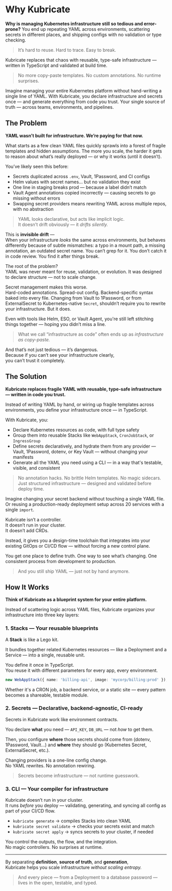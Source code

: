 # Why Kubricate

**Why is managing Kubernetes infrastructure still so tedious and error-prone?**
You end up repeating YAML across environments, scattering secrets in different places, and shipping configs with no validation or type checking.

> It’s hard to reuse. Hard to trace. Easy to break.

Kubricate replaces that chaos with reusable, type-safe infrastructure — written in TypeScript and validated at build time.
> No more copy-paste templates. No custom annotations. No runtime surprises.

Imagine managing your entire Kubernetes platform without hand-writing a single line of YAML.
With Kubricate, you declare infrastructure and secrets once — and generate everything from code you trust.
Your single source of truth — across teams, environments, and pipelines.

## The Problem

**YAML wasn’t built for infrastructure. We’re paying for that now.**

What starts as a few clean YAML files quickly sprawls into a forest of fragile templates and hidden assumptions. The more you scale, the harder it gets to reason about what’s really deployed — or why it works (until it doesn’t).

You’ve likely seen this before:

- Secrets duplicated across `.env`, Vault, 1Password, and CI configs  
- Helm values with secret names... but no validation they exist  
- One line in staging breaks prod — because a label didn’t match  
- Vault Agent annotations copied incorrectly — causing secrets to go missing without errors  
- Swapping secret providers means rewriting YAML across multiple repos, with no abstraction

> YAML looks declarative, but acts like implicit logic.  
> It doesn’t drift obviously — it *drifts silently.*

This is **invisible drift** —  
When your infrastructure *looks* the same across environments, but behaves differently because of subtle mismatches: a typo in a mount path, a missing annotation, an outdated secret name. You can’t grep for it. You don’t catch it in code review. You find it after things break.

The root of the problem?  
YAML was never meant for reuse, validation, or evolution. It was designed to declare structure — not to scale change.

Secret management makes this worse.  
Hard-coded annotations. Spread-out config. Backend-specific syntax baked into every file. Changing from Vault to 1Password, or from ExternalSecret to Kubernetes-native `Secret`, shouldn’t require you to rewrite your infrastructure. But it does.

Even with tools like Helm, ESO, or Vault Agent, you're still left stitching things together — hoping you didn’t miss a line.

> What we call “infrastructure as code” often ends up as *infrastructure as copy-paste.*

And that’s not just tedious — it’s dangerous.  
Because if you can’t see your infrastructure clearly,  
you can’t trust it completely.

## The Solution

**Kubricate replaces fragile YAML with reusable, type-safe infrastructure — written in code you trust.**

Instead of writing YAML by hand, or wiring up fragile templates across environments, you define your infrastructure once — in TypeScript.

With Kubricate, you:

- Declare Kubernetes resources as code, with full type safety
- Group them into reusable Stacks like `WebAppStack`, `CronJobStack`, or `IngressGroup`
- Define secrets declaratively, and hydrate them from any provider — Vault, 1Password, dotenv, or Key Vault — without changing your manifests
- Generate all the YAML you need using a CLI — in a way that's testable, visible, and consistent

> No annotation hacks. No brittle Helm templates. No magic sidecars.  
> Just structured infrastructure — designed and validated before deploy time.

Imagine changing your secret backend without touching a single YAML file.  
Or reusing a production-ready deployment setup across 20 services with a single `import`.

Kubricate isn’t a controller.  
It doesn’t run in your cluster.  
It doesn’t add CRDs.

Instead, it gives you a design-time toolchain that integrates into your existing GitOps or CI/CD flow — without forcing a new control plane.

You get one place to define truth. One way to see what’s changing. One consistent process from development to production.

> And you still ship YAML — just not by hand anymore.

## How It Works

**Think of Kubricate as a blueprint system for your entire platform.**

Instead of scattering logic across YAML files, Kubricate organizes your infrastructure into three key layers:

### 1. **Stacks** — Your reusable blueprints

A **Stack** is like a Lego kit.

It bundles together related Kubernetes resources — like a Deployment and a Service — into a single, reusable unit.

You define it once in TypeScript.  
You reuse it with different parameters for every app, every environment.

```ts
new WebAppStack({ name: 'billing-api', image: 'mycorp/billing:prod' });
```

Whether it's a CRON job, a backend service, or a static site — every pattern becomes a shareable, testable module.


### 2. **Secrets** — Declarative, backend-agnostic, CI-ready

Secrets in Kubricate work like environment contracts.

You declare **what** you need — `API_KEY`, `DB_URL` — not *how* to get them.

Then, you configure **where** those secrets should come from (dotenv, 1Password, Vault...) and **where** they should go (Kubernetes Secret, ExternalSecret, etc.).

Changing providers is a one-line config change.  
No YAML rewrites. No annotation rewiring.

> Secrets become infrastructure — not runtime guesswork.

### 3. **CLI** — Your compiler for infrastructure

Kubricate doesn’t run in your cluster.  
It runs *before* you deploy — validating, generating, and syncing all config as part of your CI/CD flow.

- `kubricate generate` → compiles Stacks into clean YAML
- `kubricate secret validate` → checks your secrets exist and match
- `kubricate secret apply` → syncs secrets to your cluster, if needed

You control the outputs, the flow, and the integration.  
No magic controllers. No surprises at runtime.

---

By separating **definition**, **source of truth**, and **generation**,  
Kubricate helps you scale infrastructure *without scaling entropy.*

> And every piece — from a Deployment to a database password — lives in the open, testable, and typed.
